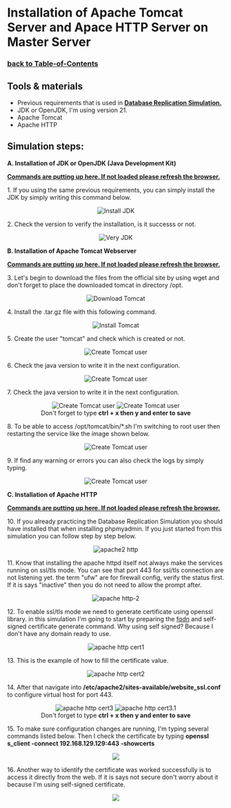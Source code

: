 # Installation of Apache Tomcat Server and Apace HTTP Server on Master Server
### [**back to Table-of-Contents**](./Table-of-Contents.md)

## Tools & materials
- Previous requirements that is used in [**Database Replication Simulation.**](/Database-Replication-Simulation/readme.md)
- JDK or OpenJDK, I'm using version 21.
- Apache Tomcat
- Apache HTTP

## Simulation steps:
<b>A. Installation of JDK or OpenJDK (Java Development Kit) </b>

<a href="https://github.com/setiyadi-ben/Linux-Engineer-Applied-Practice/blob/main/Java-Webapps-Simulation/terminal-command.md#01"><b>Commands are putting up here. If not loaded please refresh the browser.</b></a>

<left>
1. If you using the same previous requirements, you can simply install the JDK by simply writing this command below.
<center>

![Install JDK](/image-files/jdk-install-1.png)
</center>
<left>

<left>
2. Check the version to verify the installation, is it successs or not.
<center>

![Very JDK](/image-files/jdk-install-2.png)
</center>
</left>

<b>B. Installation of Apache Tomcat Webserver </b>

<a href="https://github.com/setiyadi-ben/Linux-Engineer-Applied-Practice/blob/main/Java-Webapps-Simulation/terminal-command.md#02"><b>Commands are putting up here. If not loaded please refresh the browser.</b></a>

<left>
3. Let's begin to download the files from the official site by using wget and don't forget to place the downloaded tomcat in directory /opt.
<center>

![Download Tomcat](/image-files/apache-install-1.png)
</center>
</left>

<left>
4. Install the .tar.gz file with this following command.
<center>

![Install Tomcat](/image-files/apache-install-2.png)
</center>
</left>

<left>
5. Create the user "tomcat" and check which is created or not.
<center>

![Create Tomcat user](/image-files/apache-install-3.png)
</center>
</left>

<left>
6. Check the java version to write it in the next configuration.
<center>

![Create Tomcat user](/image-files/apache-install-4.png)
</center>
</left>

<left>
7. Check the java version to write it in the next configuration.
<center>

![Create Tomcat user](/image-files/apache-install-5.png)
![Create Tomcat user](/image-files/apache-install-6.png)
<br>Don't forget to type <b>ctrl + x then y and enter to save</b></br>
</center>
</left>

<left>
8. To be able to access /opt/tomcat/bin/*.sh I'm switching to root user then restarting the service like the image shown below.
<center>

![Create Tomcat user](/image-files/apache-install-7.png)
</center>
</left>

<left>
9. If find any warning or errors you can also check the logs by simply typing.
<center>

![Create Tomcat user](/image-files/apache-debug.png)
</center>
</left>

<b>C. Installation of Apache HTTP </b>

<a href="https://github.com/setiyadi-ben/Linux-Engineer-Applied-Practice/blob/main/Java-Webapps-Simulation/terminal-command.md#03"><b>Commands are putting up here. If not loaded please refresh the browser.</b></a>

<left>
10. If you already practicing the Database Replication Simulation you should have installed that when installing phpmyadmin. If you just started from this simulation you can follow step by step below.
<center>

![apache2 http](/image-files/install-apache2-1.png)
</center></left>

<left>
11. Know that installing the apache httpd itself not always make the services running on ssl/tls mode. You can see that port 443 for ssl/tls connection are not listening yet. the term "ufw" are for firewall config, verify the status first. If it is says "inactive" then you do not need to allow the prompt after.
<center>

![apache http-2](/image-files/install-apache2-2.png)
</center></left>

<left>
12. To enable ssl/tls mode we need to generate certificate using openssl library. in this simulation I'm going to start by preparing the <a href="https://www.hostinger.com/tutorials/fqdn" >fqdn</a> and self-signed certificate generate command. Why using self signed? Because I don't have any domain ready to use. 
<center>

![apache http cert1](/image-files/install-apache2-cert-1.png)
</center></left>

<left>
13. This is the example of how to fill the certificate value.
<center>

![apache http cert2](/image-files/install-apache2-cert-2.png)
</center></left>

<left>
14. After that navigate into <b>/etc/apache2/sites-available/website_ssl.conf</b> to configure virtual host for port 443.
<center>

![apache http cert3](/image-files/install-apache2-cert-3.png)
![apache http cert3.1](/image-files/install-apache2-cert-3.1.png)
<br>Don't forget to type <b>ctrl + x then y and enter to save</b></br>
</center></left>

<left>
15. To make sure configuration changes are running, I'm typing several commands listed below. Then I check the certificate by typing <b>openssl s_client -connect 192.168.129.129:443 -showcerts</b>
<center>

![](/image-files/install-apache2-cert-4.png)
</center></left>

<left>
16. Another way to identify the certificate was worked successfully is to access it directly from the web. If it is says not secure don't worry about it because I'm using self-signed certificate.
<center>

![](/image-files/install-apache2-cert-5.png)
</center></left>


<left>

<center>

![]()
</center></left>